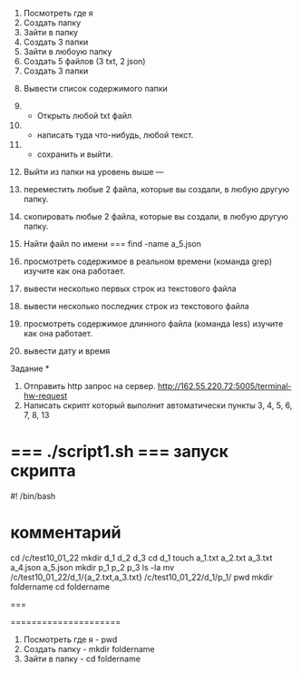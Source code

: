 1) Посмотреть где я 
2) Создать папку    
3) Зайти в папку   
4) Создать 3 папки 
5) Зайти в любоую папку 
6) Создать 5 файлов (3 txt, 2 json)  
7) Создать 3 папки
8. Вывести список содержимого папки 
9) + Открыть любой txt файл 
10) + написать туда что-нибудь, любой текст.  
11) + сохранить и выйти.  
12) Выйти из папки на уровень выше 
—
13) переместить любые 2 файла, которые вы создали, в любую другую папку.  
14) скопировать любые 2 файла, которые вы создали, в любую другую папку. 
15) Найти файл по имени === find -name a_5.json
16) просмотреть содержимое в реальном времени (команда grep) изучите как она работает.
17) вывести несколько первых строк из текстового файла     			                       
18) вывести несколько последних строк из текстового файла 			                       
19) просмотреть содержимое длинного файла (команда less) изучите как она работает.    

20) вывести дату и время 

Задание *
1) Отправить http запрос на сервер. http://162.55.220.72:5005/terminal-hw-request   
2) Написать скрипт который выполнит автоматически пункты 3, 4, 5, 6, 7, 8, 13  

===
./script1.sh === запуск скрипта 
===
#! /bin/bash 

# комментарий

cd /c/test10_01_22
mkdir d_1 d_2 d_3
cd d_1
touch a_1.txt a_2.txt a_3.txt a_4.json a_5.json
mkdir p_1 p_2 p_3
ls -la
mv /c/test10_01_22/d_1/{a_2.txt,a_3.txt} /c/test10_01_22/d_1/p_1/
pwd
mkdir foldername
cd foldername

===

=====================
1) Посмотреть где я - pwd
2) Создать папку - mkdir foldername
3) Зайти в папку - cd foldername
